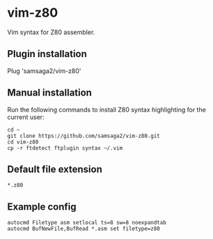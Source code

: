vim-z80
=======

Vim syntax for Z80 assembler.

## Plugin installation
Plug 'samsaga2/vim-z80'

## Manual installation
Run the following commands to install Z80 syntax highlighting for the current user:
```
cd ~
git clone https://github.com/samsaga2/vim-z80.git
cd vim-z80
cp -r ftdetect ftplugin syntax ~/.vim
```

## Default file extension
`*.z80`

## Example config
```
autocmd Filetype asm setlocal ts=8 sw=8 noexpandtab
autocmd BufNewFile,BufRead *.asm set filetype=z80
```
